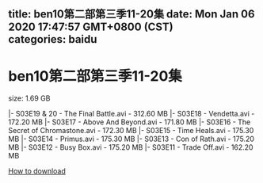 
title: ben10第二部第三季11-20集
date: Mon Jan 06 2020 17:47:57 GMT+0800 (CST)    
categories: baidu
---

# ben10第二部第三季11-20集
size: 1.69 GB
 
 
|- S03E19 & 20 - The Final Battle.avi - 312.60 MB
|- S03E18 - Vendetta.avi - 172.20 MB
|- S03E17 - Above And Beyond.avi - 171.80 MB
|- S03E16 - The Secret of Chromastone.avi - 172.30 MB
|- S03E15 - Time Heals.avi - 175.30 MB
|- S03E14 - Primus.avi - 175.30 MB
|- S03E13 - Con of Rath.avi - 175.20 MB
|- S03E12 - Busy Box.avi - 175.20 MB
|- S03E11 - Trade Off.avi - 162.20 MB

[How to download](https://bpcam.bemobtrk.com/go/2ceec3aa-1ca2-46d6-b9ff-aaa5c184517c?jno=1837)